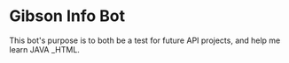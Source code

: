 # Gibson Info Bot
This bot's purpose is to both be a test for future API projects, and help me learn JAVA _HTML. 
